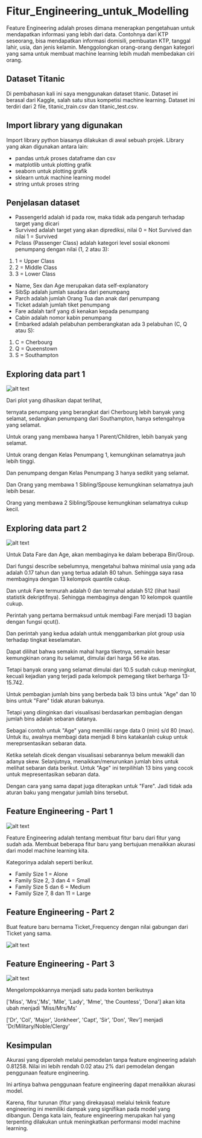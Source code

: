 # Fitur_Engineering_untuk_Modelling

Feature Engineering adalah proses dimana menerapkan pengetahuan untuk mendapatkan informasi yang lebih dari data. Contohnya dari KTP seseorang, bisa mendapatkan informasi domisili, pembuatan KTP, tanggal lahir, usia, dan jenis kelamin. Menggolongkan orang-orang dengan kategori yang sama untuk membuat machine learning lebih mudah membedakan ciri orang.

## Dataset Titanic

Di pembahasan kali ini saya menggunakan dataset titanic. Dataset ini berasal dari Kaggle, salah satu situs kompetisi machine learning. Dataset ini terdiri dari 2 file, titanic_train.csv dan titanic_test.csv.

## Import library yang digunakan
Import library python biasanya dilakukan di awal sebuah projek. Library yang akan digunakan antara lain:
- pandas untuk proses dataframe dan csv
- matplotlib untuk plotting grafik
- seaborn untuk plotting grafik
- sklearn untuk machine learning model
- string untuk proses string

## Penjelasan dataset
- PassengerId adalah id pada row, maka tidak ada pengaruh terhadap target yang dicari
- Survived adalah target yang akan diprediksi, nilai 0 = Not Survived dan nilai 1 = Survived
- Pclass (Passenger Class) adalah kategori level sosial ekonomi penumpang dengan nilai (1, 2 atau 3):
1. 1 = Upper Class
2. 2 = Middle Class
3. 3 = Lower Class
- Name, Sex dan Age merupakan data self-explanatory
- SibSp adalah jumlah saudara dari penumpang
- Parch adalah jumlah Orang Tua dan anak dari penumpang
- Ticket adalah jumlah tiket penumpang
- Fare adalah tarif yang di kenakan kepada penumpang
- Cabin adalah nomor kabin penumpang
- Embarked adalah pelabuhan pemberangkatan ada 3 pelabuhan (C, Q atau S):
1. C = Cherbourg
2. Q = Queenstown
3. S = Southampton

## Exploring data part 1

![alt text](https://github.com/muhammadrafi18/Fitur_Engineering_untuk_Modelling/blob/main/Slide1.JPG?raw=true)

Dari plot yang dihasikan dapat terlihat,

ternyata penumpang yang berangkat dari Cherbourg lebih banyak yang selamat, sedangkan penumpang dari Southampton, hanya setengahnya yang selamat.

Untuk orang yang membawa hanya 1 Parent/Children, lebih banyak yang selamat.

Untuk orang dengan Kelas Penumpang 1, kemungkinan selamatnya jauh lebih tinggi.

Dan penumpang dengan Kelas Penumpang 3 hanya sedikit yang selamat.

Dan Orang yang membawa 1 Sibling/Spouse kemungkinan selamatnya jauh lebih besar.

Orang yang membawa 2 Sibling/Spouse kemungkinan selamatnya cukup kecil.

## Exploring data part 2

![alt text](https://github.com/muhammadrafi18/Fitur_Engineering_untuk_Modelling/blob/main/Slide2.JPG?raw=true)

Untuk Data Fare dan Age, akan membaginya ke dalam beberapa Bin/Group.

Dari fungsi describe sebelumnya, mengetahui bahwa minimal usia yang ada adalah 0.17 tahun dan yang tertua adalah 80 tahun. Sehingga saya rasa membaginya dengan 13 kelompok quantile cukup.

Dan untuk Fare termurah adalah 0 dan termahal adalah 512 (lihat hasil statistik dekriptifnya). Sehingga membaginya dengan 10 kelompok quantile cukup.

Perintah yang pertama bermaksud untuk membagi Fare menjadi 13 bagian dengan fungsi qcut().

Dan perintah yang kedua adalah untuk menggambarkan plot group usia terhadap tingkat keselamatan.

Dapat dilihat bahwa semakin mahal harga tiketnya, semakin besar kemungkinan orang itu selamat, dimulai dari harga 56 ke atas.

Tetapi banyak orang yang selamat dimulai dari 10.5 sudah cukup meningkat, kecuali kejadian yang terjadi pada kelompok pemegang tiket berharga 13-15.742.

Untuk pembagian jumlah bins yang berbeda baik 13 bins untuk "Age" dan 10 bins untuk "Fare" tidak aturan bakunya. 

Tetapi yang diinginkan dari visualisasi berdasarkan pembagian dengan jumlah bins adalah sebaran datanya.

Sebagai contoh untuk "Age" yang memiliki range data 0 (min) s/d 80 (max). Untuk itu, awalnya membagi data menjadi 8 bins katakanlah cukup untuk mereprsentasikan sebaran data. 

Ketika setelah dicek dengan visualisasi sebarannya belum mewakili dan adanya skew. Selanjutnya, menaikkan/menurunkan jumlah bins untuk melihat sebaran data berikut. Untuk "Age" ini terpilihlah 13 bins yang cocok untuk mepresentasikan sebaran data. 

Dengan cara yang sama dapat juga diterapkan untuk "Fare".
Jadi tidak ada aturan baku yang mengatur jumlah bins tersebut.

## Feature Engineering - Part 1

![alt text](https://github.com/muhammadrafi18/Fitur_Engineering_untuk_Modelling/blob/main/Slide3.JPG?raw=true)

Feature Engineering adalah tentang membuat fitur baru dari fitur yang sudah ada.
Membuat beberapa fitur baru yang bertujuan menaikkan akurasi dari model machine learning kita.

Kategorinya adalah seperti berikut.
- Family Size 1 = Alone
- Family Size 2, 3 dan 4 = Small
- Family Size 5 dan 6 = Medium
- Family Size 7, 8 dan 11 = Large

## Feature Engineering - Part 2

Buat feature baru bernama Ticket_Frequency dengan nilai gabungan dari Ticket yang sama. 

![alt text](https://github.com/muhammadrafi18/Fitur_Engineering_untuk_Modelling/blob/main/Slide4.JPG?raw=true)

## Feature Engineering - Part 3

![alt text](https://github.com/muhammadrafi18/Fitur_Engineering_untuk_Modelling/blob/main/Slide5.JPG?raw=true)

Mengelompokkannya menjadi satu pada konten berikutnya

['Miss', 'Mrs','Ms', 'Mlle', 'Lady', 'Mme', 'the Countess', 'Dona'] akan kita ubah menjadi 'Miss/Mrs/Ms'

['Dr', 'Col', 'Major', 'Jonkheer', 'Capt', 'Sir', 'Don', 'Rev'] menjadi 'Dr/Military/Noble/Clergy'

## Kesimpulan


Akurasi yang diperoleh melalui pemodelan tanpa feature engineering adalah 0.81258. Nilai ini lebih rendah 0.02 atau 2% dari pemodelan dengan penggunaan feature engineering.

Ini artinya bahwa penggunaan feature engineering dapat menaikkan akurasi model. 

Karena, fitur turunan (fitur yang direkayasa) melalui teknik feature engineering ini memiliki dampak yang signifikan pada model yang dibangun. Denga kata lain, feature engineering merupakan hal yang terpenting dilakukan untuk meningkatkan performansi model machine learning.
